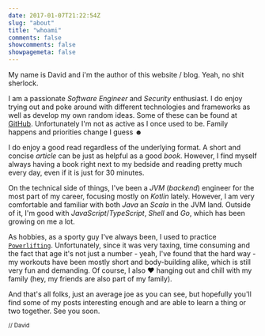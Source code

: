 ```yaml
---
date: 2017-01-07T21:22:54Z
slug: "about"
title: "whoami"
comments: false
showcomments: false
showpagemeta: false
---
```


My name is David and i'm the author of this website / blog. Yeah, no shit sherlock.

I am a passionate _Software Engineer_ and _Security_ enthusiast. I do enjoy trying out and poke around with different technologies and frameworks as well as develop my own random ideas. Some of these can be found at [GitHub](https://github.com/davidafsilva). Unfortunately I'm not as active as I once used to be. Family happens and priorities change I guess &#9787;

I do enjoy a good read regardless of the underlying format. A short and concise _article_ can be just as helpful as a good _book_. However, I find myself always having a book right next to my bedside and reading pretty much every day, even if it is just for 30 minutes.

On the technical side of things, I've been a _JVM_ (_backend_) engineer for the most part of my career, focusing mostly on _Kotlin_ lately. However, I am very comfortable and familiar with both _Java_ an _Scala_ in the JVM land. Outside of it, I'm good with _JavaScript_/_TypeScript_, _Shell_ and _Go_, which has been growing on me a lot.

As hobbies, as a sporty guy I've always been, I used to practice [`Powerlifting`](https://en.wikipedia.org/wiki/Powerlifting). Unfortunately, since it was very taxing, time consuming and the fact that age it's not just a number - yeah, I've found that the hard way - my workouts have been mostly short and body-building alike, which is still very fun and demanding.
Of course, I also :heart: hanging out and chill with my family (hey, my friends are also part of my family).

And that's all folks, just an average joe as you can see, but hopefully you'll find some of my posts interesting enough and are able to learn a thing or two together.
See you soon.

<small>// David</small>
